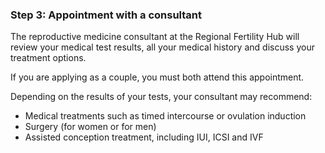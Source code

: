###  **Step 3: Appointment with a consultant**

The reproductive medicine consultant at the Regional Fertility Hub will review
your medical test results, all your medical history and discuss your treatment
options.

If you are applying as a couple, you must both attend this appointment.

Depending on the results of your tests, your consultant may recommend:

  * Medical treatments such as timed intercourse or ovulation induction 
  * Surgery (for women or for men) 
  * Assisted conception treatment, including IUI, ICSI and IVF 
